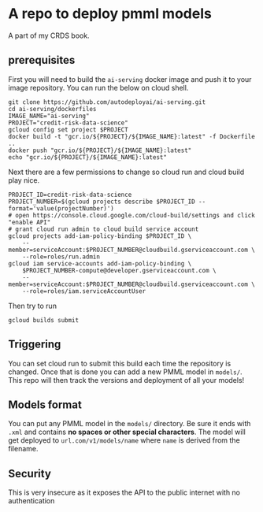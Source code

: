 # A repo to deploy pmml models

A part of my CRDS book.

## prerequisites

First you will need to build the `ai-serving` docker image and push it to your image repository. You can run the below on cloud shell.

```
git clone https://github.com/autodeployai/ai-serving.git
cd ai-serving/dockerfiles
IMAGE_NAME="ai-serving"
PROJECT="credit-risk-data-science"
gcloud config set project $PROJECT
docker build -t "gcr.io/${PROJECT}/${IMAGE_NAME}:latest" -f Dockerfile ..
docker push "gcr.io/${PROJECT}/${IMAGE_NAME}:latest"
echo "gcr.io/${PROJECT}/${IMAGE_NAME}:latest"
```

Next there are a few permissions to change so cloud run and cloud build play nice. 

```
PROJECT_ID=credit-risk-data-science
PROJECT_NUMBER=$(gcloud projects describe $PROJECT_ID --format='value(projectNumber)')
# open https://console.cloud.google.com/cloud-build/settings and click "enable API"
# grant cloud run admin to cloud build service account
gcloud projects add-iam-policy-binding $PROJECT_ID \
    --member=serviceAccount:$PROJECT_NUMBER@cloudbuild.gserviceaccount.com \
    --role=roles/run.admin
gcloud iam service-accounts add-iam-policy-binding \
    $PROJECT_NUMBER-compute@developer.gserviceaccount.com \
    --member=serviceAccount:$PROJECT_NUMBER@cloudbuild.gserviceaccount.com \
    --role=roles/iam.serviceAccountUser    
```

Then try to run 

```
gcloud builds submit
```

## Triggering

You can set cloud run to submit this build each time the repository is changed. Once that is done you can add a new PMML model in `models/`. This repo will then track the versions and deployment of all your models!

## Models format

You can put any PMML model in the `models/` directory. Be sure it ends with `.xml` and contains **no spaces or other special characters**. The model will get deployed to `url.com/v1/models/name` where `name` is derived from the filename.

## Security

This is very insecure as it exposes the API to the public internet with no authentication
